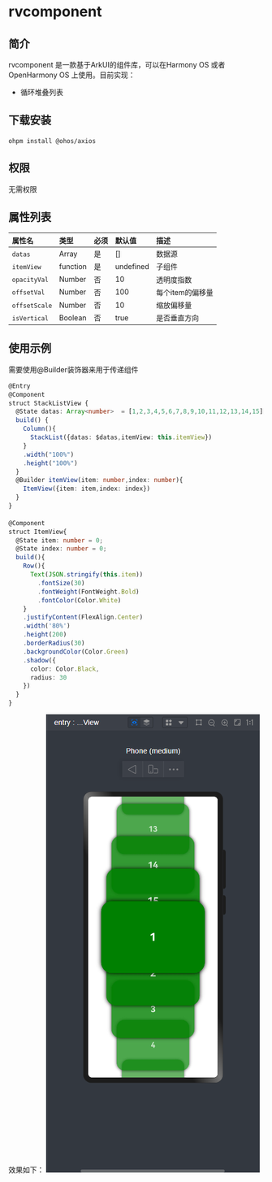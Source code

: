 # rvcomponent
## 简介
rvcomponent 是一款基于ArkUI的组件库，可以在Harmony OS 或者 OpenHarmony OS 上使用。目前实现：
- 循环堆叠列表
## 下载安装
`ohpm install @ohos/axios`
## 权限
无需权限
## 属性列表
| 属性名           | 类型       | 必须  | 默认值       | 描述         |
|:--------------|:---------|:----|:----------|:-----------|
| `datas`       | Array    | 是   | []        | 数据源        |
| `itemView`    | function | 是   | undefined | 子组件        |
| `opacityVal`  | Number   | 否   | 10        | 透明度指数      |
| `offsetVal`   | Number   | 否   | 100       | 每个item的偏移量 |
| `offsetScale` | Number   | 否   | 10        | 缩放偏移量      |
| `isVertical`  | Boolean  | 否   | true      | 是否垂直方向     |
## 使用示例
需要使用@Builder装饰器来用于传递组件
```typescript
@Entry
@Component
struct StackListView {
  @State datas: Array<number>  = [1,2,3,4,5,6,7,8,9,10,11,12,13,14,15];
  build() {
    Column(){
      StackList({datas: $datas,itemView: this.itemView})
    }
    .width("100%")
    .height("100%")
  }
  @Builder itemView(item: number,index: number){
    ItemView({item: item,index: index})
  }
}

@Component
struct ItemView{
  @State item: number = 0;
  @State index: number = 0;
  build(){
    Row(){
      Text(JSON.stringify(this.item))
        .fontSize(30)
        .fontWeight(FontWeight.Bold)
        .fontColor(Color.White)
    }
    .justifyContent(FlexAlign.Center)
    .width('80%')
    .height(200)
    .borderRadius(30)
    .backgroundColor(Color.Green)
    .shadow({
      color: Color.Black,
      radius: 30
    })
  }
}
```
效果如下：
![img.png](img.png)
